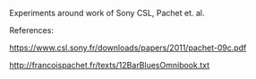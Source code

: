 Experiments around work of Sony CSL, Pachet et. al.

References:


https://www.csl.sony.fr/downloads/papers/2011/pachet-09c.pdf

http://francoispachet.fr/texts/12BarBluesOmnibook.txt
